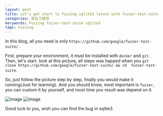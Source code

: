 ```yaml
---
layout: post
title: Let's get start to fuzzing sqlite3 latest with fuzzer-test-suite
categories: 安全工程师
kerywords: Fuzzing fuzzer-test-suite sqlite3
tags: Fuzzing
---
```


In this blog, all you need is only `https://github.com/google/fuzzer-test-suite/` .

First, prepare your environment, it must be installed with `docker` and `git`.  Then, let's start. 
look at this picture, all steps was happed  when you
 `git clone https://github.com/google/fuzzer-test-suite/ && cd  fuzzer-test-suite`.

So, just follow the picture step by step, finally you would make it running(Just for learning).
And you should know, most important is `fuzzer`, you can custom it by yourself, and most time 
 you result was depend on it. 


![image](https://user-images.githubusercontent.com/12653147/62118830-e2764980-b2ad-11e9-9700-29d3d586a074.png)
![image](https://user-images.githubusercontent.com/12653147/62119086-5d3f6480-b2ae-11e9-846e-cbea11d57150.png)

Good luck to you,  wish you can find the bug in sqlite3.

